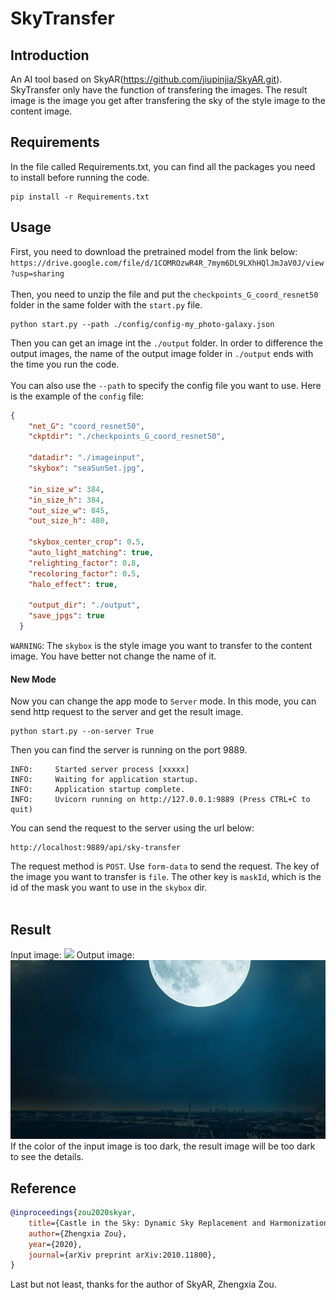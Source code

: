 # SkyTransfer

## Introduction
An AI tool based on SkyAR(https://github.com/jiupinjia/SkyAR.git). SkyTransfer only have the function of transfering the images.
The result image is the image you get after transfering the sky of the style image to the content image.

## Requirements
In the file called Requirements.txt, you can find all the packages you need to install before running the code.
```
pip install -r Requirements.txt
```

## Usage
First, you need to download the pretrained model from the link below:
`https://drive.google.com/file/d/1COMROzwR4R_7mym6DL9LXhHQlJmJaV0J/view?usp=sharing`
<br></br>
Then, you need to unzip the file and put the `checkpoints_G_coord_resnet50` folder in the same folder with the `start.py` file.
```
python start.py --path ./config/config-my_photo-galaxy.json
```
Then you can get an image int the `./output` folder.
In order to difference the output images, the name of the output image folder in `./output` ends with the time you run the code.
<br></br>
You can also use the `--path` to specify the config file you want to use.
Here is the example of the `config` file:
``` json
{
    "net_G": "coord_resnet50",
    "ckptdir": "./checkpoints_G_coord_resnet50",

    "datadir": "./imageinput",
    "skybox": "seaSunSet.jpg",
  
    "in_size_w": 384,
    "in_size_h": 384,
    "out_size_w": 845,
    "out_size_h": 480,
  
    "skybox_center_crop": 0.5,
    "auto_light_matching": true,
    "relighting_factor": 0.8,
    "recoloring_factor": 0.5,
    "halo_effect": true,
  
    "output_dir": "./output",
    "save_jpgs": true
  }
``` 
`WARNING`: The `skybox` is the style image you want to transfer to the content image. You have better not change the name of it.

#### New Mode
Now you can change the app mode to `Server` mode.
In this mode, you can send http request to the server and get the result image.
``` shell
python start.py --on-server True
```
Then you can find the server is running on the port 9889.
```
INFO:     Started server process [xxxxx]
INFO:     Waiting for application startup.
INFO:     Application startup complete.
INFO:     Uvicorn running on http://127.0.0.1:9889 (Press CTRL+C to quit)
```
You can send the request to the server using the url below:
```
http://localhost:9889/api/sky-transfer
```
The request method is `POST`.
Use `form-data` to send the request.
The key of the image you want to transfer is `file`.
The other key is `maskId`, which is the id of the mask you want to use in the `skybox` dir.
<br></br>



## Result
Input image:
<img src="imageinput/sunSet3.jpg">
Output image:
<img src="output/sunSet3_out_1688145788.5340095/sunSet3_syneth.jpg">
If the color of the input image is too dark, the result image will be too dark to see the details.

## Reference
``` bibtex
@inproceedings{zou2020skyar,
    title={Castle in the Sky: Dynamic Sky Replacement and Harmonization in Videos},
    author={Zhengxia Zou},
    year={2020},
    journal={arXiv preprint arXiv:2010.11800},
}
```
Last but not least, thanks for the author of SkyAR, Zhengxia Zou.
